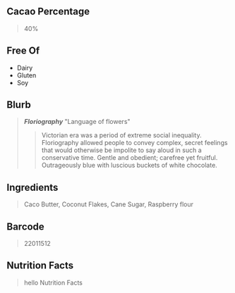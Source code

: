 ## Cacao Percentage
> 40%

## Free Of
- Dairy
- Gluten
- Soy

## Blurb
> ***Floriography*** "Language of flowers"
>> Victorian era was a period of extreme social inequality. Floriography allowed people to convey complex, secret feelings that would otherwise be impolite to say aloud in such a conservative time.
>> Gentle and obedient; carefree yet fruitful. Outrageously blue with luscious buckets of white chocolate.

## Ingredients
> Caco Butter, Coconut Flakes, Cane Sugar, Raspberry flour

## Barcode
> 22011512

## Nutrition Facts
> hello Nutrition Facts

